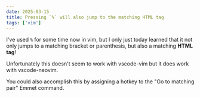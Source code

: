 ```yaml
---
date: 2025-03-15
title: Pressing `%` will also jump to the matching HTML tag
tags: ['vim']
---
```


I've used `%` for some time now in vim, but I only just today learned that it not only jumps to a matching bracket or parenthesis, but also a matching **HTML tag**!

Unfortunately this doesn't seem to work with vscode-vim but it does work with vscode-neovim.

You could also accomplish this by assigning a hotkey to the "Go to matching pair" Emmet command.
